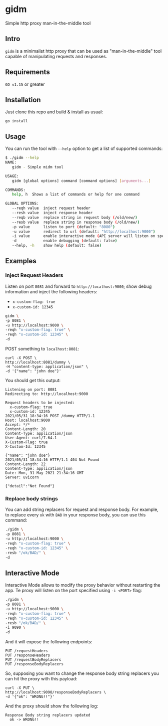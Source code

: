 # gidm
Simple http proxy man-in-the-middle tool

## Intro

`gidm` is a minimalist http proxy that can be used as "man-in-the-middle" tool capable of manipulating requests and responses.

## Requirements

`GO v1.15` or greater 

## Installation

Just clone this repo and build & install as usual:

```
go install
```

## Usage

You can run the tool with `--help` option to get a list of supported commands:

```bash
$ ./gidm --help
NAME:
   gidm - Simple midm tool

USAGE:
   gidm [global options] command [command options] [arguments...]

COMMANDS:
   help, h  Shows a list of commands or help for one command

GLOBAL OPTIONS:
   --reqh value  inject request header
   --resh value  inject response header
   --reqb value  replace string in request body (/old/new/)
   --resb value  replace string in response body (/old/new/)
   -p value      listen to port (default: "8080")
   -u value      redirect to url (default: "http://localhost:9000")
   -i value      enable interactive mode (API server will listen on specified port)
   -d            enable debugging (default: false)
   --help, -h    show help (default: false)
```

## Examples

### Inject Request Headers

Listen on port `8081` and forward to `http://localhost:9000`; show debug information and inject the following headers:
- `x-custom-flag: true`
- `x-custom-id: 12345`


```bash
gidm \
-p 8081 \
-u http://localhost:9000 \
-reqh "x-custom-flag: true" \
-reqh "x-custom-id: 12345" \
-d
```

POST something to `localhost:8081`:
```
curl -X POST \
http://localhost:8081/dummy \
-H "content-type: application/json" \
-d '{"name": "john doe"}'
```

You should get this output:
```
Listening on port: 8081
Redirecting to: http://localhost:9000

Request headers to be injected:
  x-custom-flag: true
  x-custom-id: 12345
2021/05/31 18:34:16 POST /dummy HTTP/1.1
Host: localhost:9000
Accept: */*
Content-Length: 20
Content-Type: application/json
User-Agent: curl/7.64.1
X-Custom-Flag: true
X-Custom-Id: 12345

{"name": "john doe"}
2021/05/31 18:34:16 HTTP/1.1 404 Not Found
Content-Length: 22
Content-Type: application/json
Date: Mon, 31 May 2021 21:34:16 GMT
Server: uvicorn

{"detail":"Not Found"}
```

### Replace body strings

You can add string replacers for request and response body. 
For example, to replace every `ok` with `BAD` in your response body, you can use this command:

```bash
./gidm \
-p 8081 \
-u http://localhost:9000 \
-reqh "x-custom-flag: true" \
-reqh "x-custom-id: 12345" \
-resb "/ok/BAD/" \
-d
```

## Interactive Mode

Interactive Mode allows to modify the proxy behavior without restarting the app. Te proxy will listen on the port specified using `-i <PORT>` flag:

```bash
./gidm \
-p 8081 \
-u http://localhost:9000 \
-reqh "x-custom-flag: true" \
-reqh "x-custom-id: 12345" \
-resb "/ok/BAD/" \
-i 9090 \
-d
```

And it will expose the following endpoints:

```
PUT /requestHeaders
PUT /responseHeaders
PUT /requestBodyReplacers
PUT /responseBodyReplacers
```

So, supposing you want to change the response body string replacers you can hit the proxy with this payload:

```
curl -X PUT \
http://localhost:9090/responseBodyReplacers \
-d '{"ok": "WRONG!!"}'
```

And the proxy should show the following log:
```
Response Body string replacers updated
  ok -> WRONG!!
```
